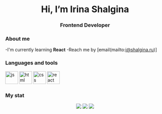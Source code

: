 <div id="header" align="center">
    <h1>Hi, I’m Irina Shalgina</h1>
    <h3>Frontend Developer</h3>
</div>

### About me
-I'm currently learning **React**
-Reach me by [email(mailto:i@shalgina.ru)]

### Languages and tools
<img src="https://cdn.jsdelivr.net/gh/devicons/devicon@latest/icons/javascript/javascript-original.svg" title="js" width="40" height="40"/>&nbsp;<img src="https://cdn.jsdelivr.net/gh/devicons/devicon@latest/icons/html5/html5-original.svg" title="html" width="40" height="40"/>&nbsp;<img src="https://cdn.jsdelivr.net/gh/devicons/devicon@latest/icons/css3/css3-original.svg" title="css" width="40" height="40"/>&nbsp;<img src="https://cdn.jsdelivr.net/gh/devicons/devicon@latest/icons/react/react-original.svg" title="react" width="40" height="40"/>&nbsp;
          
### My stat
<div id="stat" align="center">
        <img src="http://github-profile-summary-cards.vercel.app/api/cards/profile-details?username=iashaff&theme=github_dark"/>
        <img src="http://github-profile-summary-cards.vercel.app/api/cards/repos-per-language?username=iashaff&theme=github_dark"/>
        <img src="http://github-profile-summary-cards.vercel.app/api/cards/stats?username=iashaff&theme=github_dark"/>
</div>
          
          

<!---
iashaff/iashaff is a ✨ special ✨ repository because its `README.md` (this file) appears on your GitHub profile.
You can click the Preview link to take a look at your changes.
--->
